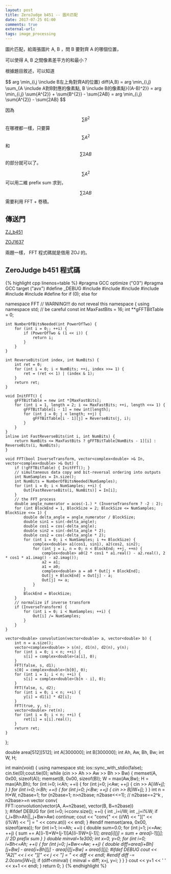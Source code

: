 ```yaml
---
layout: post
title: ZeroJudge b451 -- 圖片匹配
date: 2017-07-25 01:00
comments: true
external-url:
tags: image_processing
---
```


圖片匹配，給兩張圖片 A, B ，問 B 要對齊 A 的哪個位置，

可以使得 A, B 之間像素差平方的和最小？

根據題目敘述，可以知道

$$ arg \min_{i,j \include B左上角對齊A的位置} diff(A,B) = arg \min_{i,j} \sum_{A \include A對B對應的像素點, B \include B的像素點}{(A-B)^2}} = arg \min_{i,j} \sum{A^{2}} + \sum{B^{2}} - \sum{2AB} = arg \min_{i,j} \sum{A^{2}} - \sum{2AB} $$

因為 $$\sum{B^{2}}$$ 在哪裡都一樣，只要算 $$\sum{A^{2}}$$ 和 $$\sum{2AB}$$ 的部分就可以了。

$$\sum{A^{2}}$$ 可以用二維 prefix sum 求到，

$$\sum{2AB}$$ 需要利用 FFT + 卷積。

## 傳送門

[ZJ_b451](https://zerojudge.tw/ShowProblem?problemid=b451) 

[ZOJ1637](http://acm.zju.edu.cn/onlinejudge/showProblem.do?problemId=637)

兩題一樣， FFT 程式碼就是借用 ZOJ 的。

## ZeroJudge b451 程式碼

{% highlight cpp linenos=table %}
#pragma GCC optimize ("O3")
#pragma GCC target ("avx")
#define _DEBUG
#include <iostream>
#include <algorithm>
#include <vector>
#include <complex>
#include <cmath>
#include <cstring>
#define for if (0); else for

namespace FFT  // WARNING!!! do not reveal this namespace
{
    using namespace std; // be careful
    const int MaxFastBits = 16;
    int **gFFTBitTable = 0;

    int NumberOfBitsNeeded(int PowerOfTwo) {
        for (int i = 0;; ++i) {
            if (PowerOfTwo & (1 << i)) {
                return i;
            }
        }
    }

    int ReverseBits(int index, int NumBits) {
        int ret = 0;
        for (int i = 0; i < NumBits; ++i, index >>= 1) {
            ret = (ret << 1) | (index & 1);
        }
        return ret;
    }

    void InitFFT() {
        gFFTBitTable = new int *[MaxFastBits];
        for (int i = 1, length = 2; i <= MaxFastBits; ++i, length <<= 1) {
            gFFTBitTable[i - 1] = new int[length];
            for (int j = 0; j < length; ++j) {
                gFFTBitTable[i - 1][j] = ReverseBits(j, i);
            }
        }
    }
    inline int FastReverseBits(int i, int NumBits) {
        return NumBits <= MaxFastBits ? gFFTBitTable[NumBits - 1][i] : ReverseBits(i, NumBits);
    }

    void FFT(bool InverseTransform, vector<complex<double> >& In, vector<complex<double> >& Out) {
        if (!gFFTBitTable) { InitFFT(); }
        // simultaneous data copy and bit-reversal ordering into outputs
        int NumSamples = In.size();
        int NumBits = NumberOfBitsNeeded(NumSamples);
        for (int i = 0; i < NumSamples; ++i) {
            Out[FastReverseBits(i, NumBits)] = In[i];
        }
        // the FFT process
        double angle_numerator = acos(-1.) * (InverseTransform ? -2 : 2);
        for (int BlockEnd = 1, BlockSize = 2; BlockSize <= NumSamples; BlockSize <<= 1) {
            double delta_angle = angle_numerator / BlockSize;
            double sin1 = sin(-delta_angle);
            double cos1 = cos(-delta_angle);
            double sin2 = sin(-delta_angle * 2);
            double cos2 = cos(-delta_angle * 2);
            for (int i = 0; i < NumSamples; i += BlockSize) {
                complex<double> a1(cos1, sin1), a2(cos2, sin2);
                for (int j = i, n = 0; n < BlockEnd; ++j, ++n) {
                    complex<double> a0(2 * cos1 * a1.real() - a2.real(), 2 * cos1 * a1.imag() - a2.imag());
                    a2 = a1;
                    a1 = a0;
                    complex<double> a = a0 * Out[j + BlockEnd];
                    Out[j + BlockEnd] = Out[j] - a;
                    Out[j] += a;
                }
            }
            BlockEnd = BlockSize;
        }
        // normalize if inverse transform
        if (InverseTransform) {
            for (int i = 0; i < NumSamples; ++i) {
                Out[i] /= NumSamples;
            }
        }
    }

    vector<double> convolution(vector<double> a, vector<double> b) {
        int n = a.size();
        vector<complex<double> > s(n), d1(n), d2(n), y(n);
        for (int i = 0; i < n; ++i) {
            s[i] = complex<double>(a[i], 0);
        }
        FFT(false, s, d1);
        s[0] = complex<double>(b[0], 0);
        for (int i = 1; i < n; ++i) {
            s[i] = complex<double>(b[n - i], 0);
        }
        FFT(false, s, d2);
        for (int i = 0; i < n; ++i) {
            y[i] = d1[i] * d2[i];
        }
        FFT(true, y, s);
        vector<double> ret(n);
        for (int i = 0; i < n; ++i) {
            ret[i] = s[i].real();
        }
        return ret;
    }
};

double area[512][512];
int A[300000];
int B[300000];
int Ah, Aw, Bh, Bw;
int W, H;

int main(void) {
    using namespace std;
    ios::sync_with_stdio(false);
    cin.tie(0);cout.tie(0);
    while (cin >> Ah >> Aw >> Bh >> Bw) {
        memset(A, 0x00, sizeof(A));
        memset(B, 0x00, sizeof(B));
        W = max(Aw,Bw);
        H = max(Ah,Bh);
        for (int i=0; i<Ah; ++i) {
            for (int j=0; j<Aw; ++j) {
                cin >> A[i*W+j];
            }
        }
        for (int i=0; i<Bh; ++i) {
            for (int j=0; j<Bw; ++j) {
                cin >> B[i*W+j];
            }
        }
        int n = H*W, n2base=1;
        for (n2base=1; n>n2base; n2base<<=1); // n2base==2^k , n2base>=n
        vector<double> conv( \
                FFT::convolution(vector<double>(A, A+n2base), vector<double>(B, B+n2base)) \
                );
#ifdef DEBUG
        for (int i=0; i<conv.size(); ++i) {
            int _i=i/W;
            int _j=i%W;
            if (_i+Bh>Ah||_j+Bw>Aw) continue;
            cout << "conv[" << (i/W) << "][" << (i%W) << "] = " << conv.at(i) << endl;
        }
#endif
        memset(area, 0x00, sizeof(area));
        for (int i=1; i<=Ah; ++i) {
            double sum=0.0;
            for (int j=1; j<=Aw; ++j) {
                sum += A[(i-1)*W+(j-1)]*A[(i-1)*W+(j-1)];
                area[i][j] = sum + area[i-1][j]; // 2D prefix sum
            }
        }
        double minval=1e300;
        int x=0, y=0;
        for (int i=0; i+Bh<=Ah; ++i) {
            for (int j=0; j+Bw<=Aw; ++j) {
                double diff=area[i+Bh][j+Bw] - area[i+Bh][j] - area[i][j+Bw] + area[i][j];
#ifdef DEBUG
                cout << "A2[" << i << "][" << j << "] = " << diff << endl;
#endif
                diff -= 2.0*conv[i*W+j];
                if (diff<minval) {
                    minval = diff;
                    x=j, y=i;
                }
            }
        }
        cout << y+1 << ' ' << x+1 << endl;
    }
    return 0;
}
{% endhighlight %}

